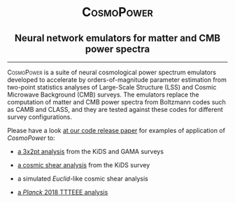 # <span style="font-variant:small-caps;"><div align="center">CosmoPower</div></span>

## <div align="center">Neural network emulators for matter and CMB power spectra</div>

---

<span style="font-variant:small-caps;">CosmoPower</span> is a suite of neural cosmological power spectrum emulators developed to accelerate by orders-of-magnitude parameter estimation from two-point statistics analyses of Large-Scale Structure (LSS) and Cosmic Microwave Background (CMB) surveys. The emulators replace the computation of matter and CMB power spectra from Boltzmann codes such as CAMB and CLASS, and they are tested against these codes for different survey configurations.

Please have a look [at our code release paper](https://www.google.com) for examples of application of _CosmoPower_ to:

- [a 3x2pt analysis](https://doi.org/10.1093/mnras/sty551) from the KiDS and GAMA surveys

- [a cosmic shear analysis](10.1051/0004-6361/202039070) from the KiDS survey

- a simulated _Euclid_-like cosmic shear analysis

- [a _Planck_ 2018 TTTEEE analysis](http://dx.doi.org/10.1051/0004-6361/201833910)
